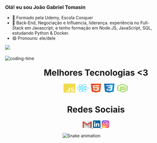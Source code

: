 ### Olá! eu sou João Gabriel Tomasin


- 🔭 Formado pela Udemy, Escola Conquer
- 🌱 Back-End, Negociação e Influencia, liderança. experiência no Full-Stack em Javascript, e tenho formação em Node.JS, JavaScript, SQL, estudando Python & Docker.
- 😄 Pronouns: ele/dele
<div>

  <img  height="180em" src="https://github-readme-stats.vercel.app/api?username=jg-tomasin&show_icons=true&theme=great-gatsby&include_all_commits=true&count_private=true"/>
 
</div>
<div  align="center"> 
  <div style="display: inline_block"><br>
    <img align="left" height="250" alt="coding-time" src="code.gif">
    <h1 align="center">Melhores Tecnologias <3</h1>
    <img align="center" height="30" width="40" alt="js-icon"  src="https://raw.githubusercontent.com/devicons/devicon/master/icons/javascript/javascript-plain.svg">
    <img align="center" height="30" width="40" alt="react-icon" src="https://raw.githubusercontent.com/devicons/devicon/master/icons/react/react-original.svg">
    <img align="center" height="30" width="40" alt="html-icon" src="https://raw.githubusercontent.com/devicons/devicon/master/icons/html5/html5-original.svg">
    <img align="center" height="30" width="40" alt="css-icon" src="https://raw.githubusercontent.com/devicons/devicon/master/icons/css3/css3-original.svg">
    <img align="center" height="30" width="40" alt="nodejs-icon" src="https://raw.githubusercontent.com/devicons/devicon/master/icons/nodejs/nodejs-original.svg">
   </div>
       
  
  <h1 align="center">Redes Sociais</h1>
    <a href = "mailto: jgtomasin@gmail.com">
      <img width="30" src="gmail.svg">
    </a>
    <a href = "https://www.linkedin.com/in/jo%C3%A3o-gabriel-mendes-3a7477223/">
      <img width="25" src="linkedin.svg">
    </a>
    <a href = "https://www.instagram.com/jg_mendees/">
      <img width="25" src="instagram.png">
    </a>

![Snake animation](https://github.com/LuigiGF/LuigiGF/blob/output/github-contribution-grid-snake.svg)

